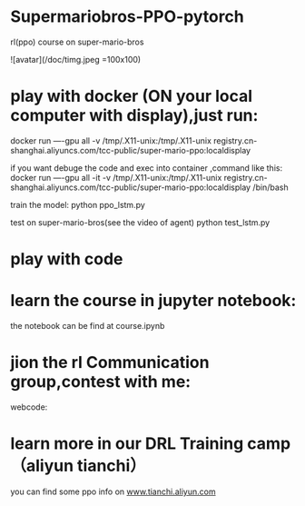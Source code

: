 # Supermariobros-PPO-pytorch
rl(ppo) course on super-mario-bros

![avatar](/doc/timg.jpeg =100x100)

# play with docker (ON your local computer with display),just run:
docker run —-gpu all -v /tmp/.X11-unix:/tmp/.X11-unix registry.cn-shanghai.aliyuncs.com/tcc-public/super-mario-ppo:localdisplay 

if you want debuge the code and exec into container ,command like this:
docker run —-gpu all -it -v /tmp/.X11-unix:/tmp/.X11-unix registry.cn-shanghai.aliyuncs.com/tcc-public/super-mario-ppo:localdisplay  /bin/bash

train the model:
python ppo_lstm.py

test on super-mario-bros(see the video of agent)
python test_lstm.py

# play with code


# learn the course in jupyter notebook:
the notebook can be find at course.ipynb

# jion the rl Communication group,contest with me:
webcode:

# learn more in our DRL Training camp （aliyun tianchi）
you can find some ppo info on www.tianchi.aliyun.com
